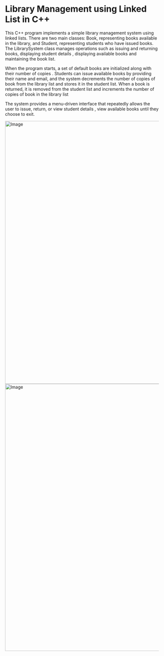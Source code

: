 # Library Management using Linked List in C++

This C++ program implements a simple library management system using linked lists. There are two main classes: Book, representing books available in the library, and Student, representing students who have issued books. The LibrarySystem class manages operations such as issuing and returning books, displaying student details , displaying available books and maintaining the book list.

When the program starts, a set of default books are initialized along with their number of copies . Students can issue available books by providing their name and email, and the system decrements the number of copies of book from the library list and stores it in the student list. When a book is returned, it is removed from the student list and increments the number of copies of book in the library list

The system provides a menu-driven interface that repeatedly allows the user to issue, return, or view student details , view available books until they choose to exit.

<img width="847" height="861" alt="Image" src="https://github.com/user-attachments/assets/9985c121-952b-4ef3-8635-741593a3dc43" />

<img width="846" height="875" alt="Image" src="https://github.com/user-attachments/assets/fff3fc4a-1916-4977-9b59-654579e86884" />
